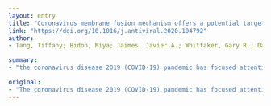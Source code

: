 ```yaml
---
layout: entry
title: "Coronavirus membrane fusion mechanism offers a potential target for antiviral development"
link: "https://doi.org/10.1016/j.antiviral.2020.104792"
author:
- Tang, Tiffany; Bidon, Miya; Jaimes, Javier A.; Whittaker, Gary R.; Daniel, Susan

summary:
- "the coronavirus disease 2019 (COVID-19) pandemic has focused attention on the need to develop effective therapies against the causative agent, SARS-CoV-2. Researchers are therefore focusing on steps in the CoV replication cycle that may be vulnerable to inhibition by broad-spectrum or specific antiviral agents. The conserved nature of the fusion domain and mechanism make it a valuable target to elucidate and develop pan-Co V therapeutics."

original:
- "The coronavirus disease 2019 (COVID-19) pandemic has focused attention on the need to develop effective therapies against the causative agent, SARS-CoV-2, and also against other pathogenic coronaviruses (CoV) that have emerged in the past or might appear in future. Researchers are therefore focusing on steps in the CoV replication cycle that may be vulnerable to inhibition by broad-spectrum or specific antiviral agents. The conserved nature of the fusion domain and mechanism across the CoV family make it a valuable target to elucidate and develop pan-CoV therapeutics. In this article, we review the role of the CoV spike protein in mediating fusion of the viral and host cell membranes, summarizing the results of research on SARS-CoV, MERS-CoV, and recent peer-reviewed studies of SARS-CoV-2, and suggest that the fusion mechanism be investigated as a potential antiviral target. We also provide a supplemental file containing background information on the biology, epidemiology, and clinical features of all human-infecting coronaviruses, along with a phylogenetic tree of these coronaviruses."
---
```


